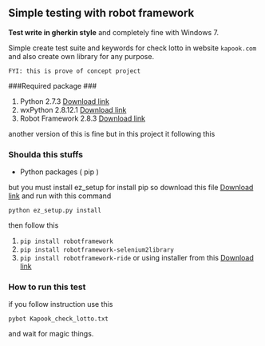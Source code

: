 ## Simple testing with robot framework ##

**Test write in gherkin style** and completely fine with Windows 7.

Simple create test suite and keywords for check lotto in website `kapook.com` and also create own library for any purpose.

`FYI: this is prove of concept project`

###Required package ###

1. Python 2.7.3 [Download link](http://www.python.org/getit/)
2. wxPython 2.8.12.1  [Download link](http://sourceforge.net/projects/wxpython/files/wxPython/2.8.12.1/)
3. Robot Framework 2.8.3  [Download link](http://robotframework.org/)

another version of this is fine but in this project it following this

### Shoulda this stuffs ###

- Python packages ( pip )

but you must install ez_setup for install pip so download this file [Download link](https://bitbucket.org/pypa/setuptools/raw/bootstrap/ez_setup.py) and run with this command

`python ez_setup.py install`

then follow this 

1. `pip install robotframework`
2. `pip install robotframework-selenium2library`
3. `pip install robotframework-ride` or using installer from this [Download link](https://code.google.com/p/robotframework-ride/downloads/list)

### How to run this test ###

if you follow instruction use this

`pybot Kapook_check_lotto.txt`

and wait for magic things.
